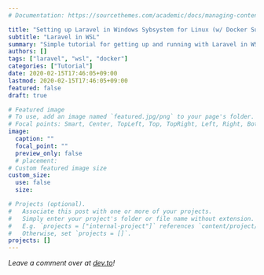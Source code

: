 ```yaml
---
# Documentation: https://sourcethemes.com/academic/docs/managing-content/

title: "Setting up Laravel in Windows Sybsystem for Linux (w/ Docker Support)"
subtitle: "Laravel in WSL"
summary: "Simple tutorial for getting up and running with Laravel in WSL"
authors: []
tags: ["laravel", "wsl", "docker"]
categories: ["Tutorial"]
date: 2020-02-15T17:46:05+09:00
lastmod: 2020-02-15T17:46:05+09:00
featured: false
draft: true

# Featured image
# To use, add an image named `featured.jpg/png` to your page's folder.
# Focal points: Smart, Center, TopLeft, Top, TopRight, Left, Right, BottomLeft, Bottom, BottomRight.
image:
  caption: ""
  focal_point: ""
  preview_only: false
  # placement:
# Custom featured image size
custom_size:
  use: false
  size: 

# Projects (optional).
#   Associate this post with one or more of your projects.
#   Simply enter your project's folder or file name without extension.
#   E.g. `projects = ["internal-project"]` references `content/project/deep-learning/index.md`.
#   Otherwise, set `projects = []`.
projects: []
---
```



*Leave a comment over at [dev.to](https://dev.to/tylerwel/)!*
